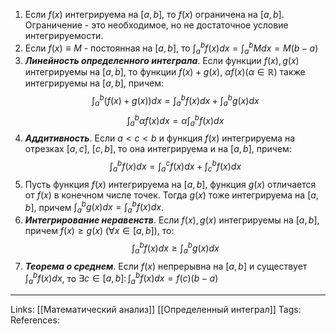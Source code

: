 1. Если $f(x)$ интегрируема на $[a,b]$, то $f(x)$ ограничена на $[a,b]$. Ограничение - это необходимое, но не достаточное условие интегрируемости. 
2. Если $f(x) \equiv M$ - постоянная на $[a,b]$, то $\int_a^b f(x)dx = \int_a^b M dx = M(b-a)$
3. ***Линейность определенного интеграла***. Если функции $f(x), g(x)$ интегрируемы на $[a,b]$, то функции $f(x)+g(x), \ \alpha f(x) (\alpha \in \mathbb{R})$ также интегрируемы на $[a,b]$, причем:
$$\int_a^b (f(x)+g(x)) dx = \int_a^b f(x)dx + \int_a^b g(x)dx$$
$$\int_a^b \alpha f(x)dx=\alpha \int_a^b f(x)dx$$
4. ***Аддитивность***. Если $a<c<b$ и функция $f(x)$ интегрируема на отрезках $[a,c]$, $[c,b]$, то она интегрируема и на $[a,b]$, причем:
$$\int_a^b f(x)dx=\int_a^c f(x)dx + \int_c^b f(x)dx$$
5. Пусть функция $f(x)$ интегрируема на $[a,b]$, функция $g(x)$ отличается от $f(x)$ в конечном числе точек. Тогда $g(x)$ тоже интегрируема на $[a,b]$, причем $\int_a^b g(x)dx = \int_a^b f(x)dx$. 
6. ***Интегрирование неравенств***. Если $f(x), g(x)$ интегрируемы на $[a,b]$, причем $f(x) \ge g(x) \ (\forall x \in [a,b])$, то:
$$\int_a^b f(x) dx \ge \int_a^b g(x) dx$$
7. ***Теорема о среднем***. Если $f(x)$ непрерывна на $[a,b]$ и существует $\int_a^b f(x) dx$, то $\exists c \in [a,b] \colon \int_a^b f(x) dx=f(c)(b-a)$

___
Links: [[Математический анализ]] [[Определенный интеграл]] 
Tags:
References: 